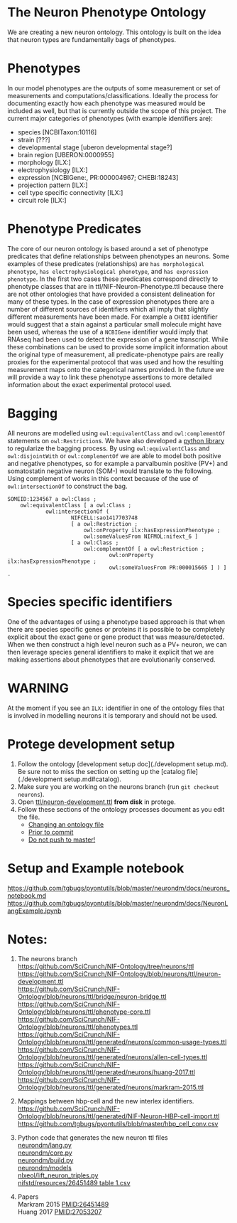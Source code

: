 # The Neuron Phenotype Ontology
We are creating a new neuron ontology.
This ontology is built on the idea that neuron types are fundamentally bags of phenotypes.

# Phenotypes
In our model phenotypes are the outputs of some measurement or set of measurements and computations/classifications. Ideally the process for documenting exactly how each phenotype was measured would be included as well, but that is currently outside the scope of this project. The current major categories of phenotypes (with example identifiers are):
  * species [NCBITaxon:10116]
  * strain [???]
  * developmental stage [uberon developmental stage?]
  * brain region [UBERON:0000955]
  * morphology [ILX:]
  * electrophysiology [ILX:]
  * expression [NCBIGene:, PR:000004967; CHEBI:18243]
  * projection pattern [ILX:]
  * cell type specific connectivity [ILX:]
  * circuit role [ILX:]

# Phenotype Predicates
The core of our neuron ontology is based around a set of phenotype predicates that define relationships between phenotypes an neurons. Some examples of these predicates (relationships) are `has morphological phenotype`, `has electrophysiological phenotype`, and `has expression phenotype`. In the first two cases these predicates correspond directly to phenotype classes that are in ttl/NIF-Neuron-Phenotype.ttl because there are not other ontologies that have provided a consistent delineation for many of these types. In the case of expression phenotypes there are a number of different sources of identifiers which all imply that slightly different measurements have been made. For example a `CHEBI` identifier would suggest that a stain against a particular small molecule might have been used, whereas the use of a `NCBIGene` identifier would imply that RNAseq had been used to detect the expression of a gene transcript. While these combinations can be used to provide some implicit information about the original type of measurement, all predicate-phenotype pairs are really proxies for the experimental protocol that was used and how the resulting measurement maps onto the categorical names provided. In the future we will provide a way to link these phenotype assertions to more detailed information about the exact experimental protocol used.

# Bagging
All neurons are modelled using `owl:equivalentClass` and `owl:complementOf` statements on `owl:Restriction`s. We have also developed a [python library](https://github.com/tgbugs/pyontutils/tree/master/neurondm) to regularize the bagging process. By using `owl:equivalentClass` and `owl:disjointWith` or `owl:complementOf` we are able to model both positive and negative phenotypes, so for example a parvalbumin positive (PV+) and somatostatin negative neuron (SOM-) would translate to the following. Using complement of works in this context because of the use of `owl:intersectionOf` to construct the bag.
``` ttl
SOMEID:1234567 a owl:Class ;
    owl:equivalentClass [ a owl:Class ;
            owl:intersectionOf (
                    NIFCELL:sao1417703748
                    [ a owl:Restriction ;
                        owl:onProperty ilx:hasExpressionPhenotype ;
                        owl:someValuesFrom NIFMOL:nifext_6 ]
                    [ a owl:Class ;
                        owl:complementOf [ a owl:Restriction ;
                                owl:onProperty ilx:hasExpressionPhenotype ;
                                owl:someValuesFrom PR:000015665 ] ) ] .
```

# Species specific identifiers
One of the advantages of using a phenotype based approach is that when there are species specific genes or proteins it is possible to be completely explicit about the exact gene or gene product that was measure/detected. When we then construct a high level neuron such as a PV+ neuron, we can then leverage species general identifiers to make it explicit that we are making assertions about phenotypes that are evolutionarily conserved.

# WARNING
At the moment if you see an `ILX:` identifier in one of the ontology files that is involved in modelling neurons it is temporary and should not be used.

# Protege development setup
1. Follow the ontology [development setup doc](./development setup.md).
Be sure not to miss the section on setting up the [catalog file](./development setup.md#catalog).
2. Make sure you are working on the neurons branch (run `git checkout neurons`).
2. Open [ttl/neuron-development.ttl](./../ttl/neuron-development.ttl) **from disk** in protege.
3. Follow these sections of the ontology processes document as you edit the file.
   - [Changing an ontology file](./processes.md#changing-an-ontology-file)
   - [Prior to commit](./docs/processes.md#prior-to-commit)
   - [Do not push to master!](docs/processes.md#do-not-push-ontology-files-to-master)

# Setup and Example notebook
https://github.com/tgbugs/pyontutils/blob/master/neurondm/docs/neurons_notebook.md  
https://github.com/tgbugs/pyontutils/blob/master/neurondm/docs/NeuronLangExample.ipynb  

# Notes:

1. The neurons branch  
https://github.com/SciCrunch/NIF-Ontology/tree/neurons/ttl  
https://github.com/SciCrunch/NIF-Ontology/blob/neurons/ttl/neuron-development.ttl  
https://github.com/SciCrunch/NIF-Ontology/blob/neurons/ttl/bridge/neuron-bridge.ttl  
https://github.com/SciCrunch/NIF-Ontology/blob/neurons/ttl/phenotype-core.ttl  
https://github.com/SciCrunch/NIF-Ontology/blob/neurons/ttl/phenotypes.ttl  
https://github.com/SciCrunch/NIF-Ontology/blob/neurons/ttl/generated/neurons/common-usage-types.ttl  
https://github.com/SciCrunch/NIF-Ontology/blob/neurons/ttl/generated/neurons/allen-cell-types.ttl  
https://github.com/SciCrunch/NIF-Ontology/blob/neurons/ttl/generated/neurons/huang-2017.ttl  
https://github.com/SciCrunch/NIF-Ontology/blob/neurons/ttl/generated/neurons/markram-2015.ttl  

2. Mappings between hbp-cell and the new interlex identifiers.  
https://github.com/SciCrunch/NIF-Ontology/blob/neurons/ttl/generated/NIF-Neuron-HBP-cell-import.ttl  
https://github.com/tgbugs/pyontutils/blob/master/hbp_cell_conv.csv  

3. Python code that generates the new neuron ttl files  
[neurondm/lang.py](https://github.com/tgbugs/pyontutils/blob/master/neurondm/neurondm/lang.py)  
[neurondm/core.py](https://github.com/tgbugs/pyontutils/blob/master/neurondm/neurondm/core.py)  
[neurondm/build.py](https://github.com/tgbugs/pyontutils/blob/master/neurondm/neurondm/build.py)  
[neurondm/models](https://github.com/tgbugs/pyontutils/tree/master/neurondm/neurondm/models)  
[nlxeol/lift_neuron_triples.py](https://github.com/tgbugs/nlxeol/blob/master/lift_neuron_triples.py)  
[nifstd/resources/26451489 table 1.csv](https://github.com/tgbugs/pyontutils/blob/master/nifstd/resources/26451489%20table%201.csv)  

4. Papers  
Markram 2015 [PMID:26451489](https://www.ncbi.nlm.nih.gov/pubmed/26451489)  
Huang 2017 [PMID:27053207](https://www.ncbi.nlm.nih.gov/pubmed/27053207)  
